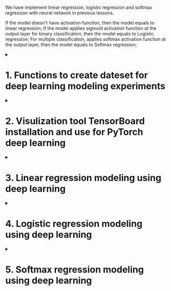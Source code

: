 We have implement linear regression, logistic regression and softmax regression with neural network in previous lessons.

If the model doesn't have activation function, then the model equals to linear regression;
If the model applies sigmoid activation function at the output layer for binary classification, then the model equals to Logistic regression;
For multiple classification, applies softmax activation function at the output layer, then the model equals to Softmax regression;



<details>
<summary><h1>1. Functions to create dateset for deep learning modeling experiments</h1></summary>

```python
import random

import matplotlib as mpl
import matplotlib.pyplot as plt

import numpy as np

import torch
from torch import nn, optim
import torch.nn.functional as F
from torch.utils.data import Dataset, TensorDataset, DataLoader
```

## 1.1 Manually create datasets for regression

```python
num_inputs = 2
num_examples = 1000

torch.manual_seed(420)

w_true = torch.tensor([2,-1]).reshape(2,1)
b_true = torch.tensor(1.0)

features = torch.randn(num_examples, num_inputs)
labels_true = torch.mm(features, w_true) + b_true
labels = labels_true + torch.randn(size=labels_true.shape)*0.01

plt.subplot(121)
plt.scatter(features[:,0], labels)
plt.subplot(122)
plt.scatter(features[:,1], labels)

torch.manual_seed(420)
labels1 = labels_true + torch.randn(size = labels_true.shape) * 2

# small disturb
plt.subplot(221)
plt.scatter(features[:,0], labels)
plt.subplot(222)
plt.plot(features[:,1], labels, 'ro')

# large disturb
plt.subplot(221)
plt.scatter(features[:,0], labels1)
plt.subplot(222)
plt.plot(features[:,1], labels1, 'yo')

```
> [!TIP]
> plot vs scatter
> For ploting large points, scatter is faster than plot
> For distingushing points, plot is better than scatter

```python
torch.manual_seed(420)

w_true = torch.tensor([2,-1]).reshape(2,1)
b_true = torch.tensor(1.0)

features = torch.randn(num_examples, num_inputs)
labels_true = torch.pow(features, 2) * w_true + b_true    #y=x^2+1
labels = labels_true + torch.randn(size=labels_true.shape)*0.01

plt.scatter(features, labels)
```

## 1.2 Functions to create datasets for regression

```python
def tensorGenReg(num_examples=1000, w=[2,-1,1], bias=True, delta=0.01, deg=1)
  if bias==True:
    num_inputs=len(w)-1
    features_true=torch.randn(num_examples, num_inputs)
    w_true=torch.tensor(w[:-1]).reshape(-1,1).float()
    b_true=torch.tensor(w[-1]).float()
    if num_inputs == 1:
      labels_true = torch.pow(features_true, deg) * w_true + b_true
    else:
      labels_true = torch.mm(torch.pow(features_true, deg), w_true) + b_true
    features = torch.cat((features_true, torch.ones(len(features_true), 1)), 1)
    labels = labels_true + torch.randn(size = labels_true.shape) * delta
  else:
    num_inputs = len(w)
    features = torch.randn(num_examples, num_inputs)
    w_true = torch.tensor(w).reshape(-1,1).float()
    if num_inputs == 1:
      labels_true = torch.pow(features_true, deg) * w_true + b_true
    else:
      labels_true = torch.mm(torch.pow(features_true, deg), w_true) + b_true
    labels = labels_true + torch.randn(size = labels_true.shape) * delta
  return features, labels
```
> [!TIP]
> Above function can not create cross product items
```python
torch.manual_seed(420)

f, l = tensorGenReg(delta=1)

plt.subplot(221)
plt.scatter(f[:,0], 1)
plt.subplot(222)
plt.scatter(f[:,1], 1)
```
```python
torch.manual_seed(420)

f, l = tensorGenReg(delta=2)

plt.subplot(221)
plt.scatter(f[:,0], 1)
plt.subplot(222)
plt.scatter(f[:,1], 1)
```
2nd order relationship
```python
torch.manual_seed(420)

f, l = tensorGenReg(deg=2)

plt.subplot(221)
plt.scatter(f[:,0], 1)
plt.subplot(222)
plt.scatter(f[:,1], 1)
```
## 1.3 Manually create datasets for classification
> [!TIP]
> 
> torch.randn(4,2) returns standard normalization distribution
> 
> torch.normal(4,2,size=(10,2)) returns normalization distribution, which average is 4 and standard variance is 2
```python

torch.manual_seed(420)

data0=torch.normal(4,2,size=(num_examples, num_inputs))
data1=torch.normal(-2,2,size=(num_examples, num_inputs))
data2=torch.normal(-6,2,size=(num_examples, num_inputs))

label0=torch.zeros(500)
label1=torch.ones(500)
label2=torch.full_like(label1,2)

features=torch.cat((data0, data1, data2)).float()
labels=torch.cat((label0, label1, label2)).long().reshape(-1,1)

plt.scatter(features[:,0], features[:,1], c=labels)

```


## 1.4 Functions to create datasets for classification
```python
def tensorGenCla(num_examples=500, num_inputs=2, num_class=3, deg_dispersion=[4,2], bias=False):
  cluster_1 = torch.empty(num_examples, 1)
  mean_ = deg_dispersion[0]
  std_ = deg_dispersion[1]
  lf = []
  l1 = []
  k = mean_ + (num_class+1) / 2

  for i in range(num_class):
    data_temp = torch.normal(i*mean_-k, std_, size=(num_examples, num_inputs))
    lf.append(data_temp)
    labels_temp = torch.full_like(cluster_l, i)
    l1.append(labels_temp)

  features = torch.cat(lf).float()
  labels = torch.cat(l1).long()

  if bias == True:
    features = torch.cat((features, torch.ones(len(features), 1)), 1)

  return features, labels

f, l = tensorGenCla(deg_dispersion = [6,2])
f1, l1 = tensorGenCla(deg_dispersion = [6,4])

plt.subplot(121)
plt.scatter(f[:,0], f[:,1], c=1)
plt.subplot(122)
plt.scatter(f1[:,0], f1[:,1], c=l1)

```

## 1.5 Split batch dataset functions

```python

l=list(range(5))
random.shuffle(l)

def data_iter(batch_size, features, labels):
  num_examples = len(features)
  indices = list(range(num_examples))
  random.shuffle(indices)
  l=[]
  for i in range(0, num_examples, batch_size):
    j=torch.tensor(indices[i:min(i+batch_size, num_examples)])
    l.append([torch.index_select(features, 0, j), torch.index_select(labels, 0, j)])
  return l

torch.manual_seed(420)
features, labels = tensorGenCla()
```

## 1.6 Python modules

</details>



<details>
<summary><h1>2. Visulization tool TensorBoard installation and use for PyTorch deep learning</h1></summary>

## 1.1 TensorBoard installation

pip install tensorboardX

## 1.2 SummaryWriter class

```python

writer = SummaryWriter(log_dir='test')

writer.log_dir

for i in range(10):
  writer.add_scalar('mul', i*i, i)
```

</details>


<details>
<summary><h1>3. Linear regression modeling using deep learning</h1></summary>
  
## 1.1 Deep learning modeling implementation in 4 steps

- Step 1. Model selection
- Step 2. Determine target function
- Step 3. Select optimization method
- Step 4. Model training

## 1.2 PyTorch's derivable tensor in-place operation

```python
import random

import matplotlib as mpl
import matplotlib.pyplot as plt

import numpyy as np

import torch

from torch import nn, optim
import torch.nn.functional as F
from torch.utils.data import Dataset, TensorDataset, DataLoader
from torch.utils.tensorboard import SummaryWriter

from torchLearning import *


torch.manual_seed(420)

features, labels = tensorGenReg()

#Step 1. w1x2 + w2x2 + b
def linreg(X,w):
  return torch.mm(X, w)

#Step 2. MSE
def squared_loss(h_hat, y):
  num_ = y.numel()
  sse = torch.sum((h_hat,reshape(-1,1) - y.reshape(-1,1)) ** 2)
  return sse / num_

# Step 3. Determine optimization method
def sgd(params, lr):
  params.data -= lr*parames.grad
  params.grad.zero_()

# Step 4. Model training
torch.manual_seed(420)
```

## 1.3 Linear regression manual implementation with deep learning model

```python
writer=SummaryWriter(log_dir='reg_loss')

batch_size = 10
num_epochs = 3
lr=0.03
w = torch.zeros(3,1,requires_grad = True)

net = linreg
loss = squared_loss

for epoch in range(num_eopchs):
  for X, y in data_iter(batch_size, features, labels):
    l=loss(net(X,w),y)
    l.backward()
    sgd(w, lr)
  train_l = loss(net(features, w), labels)
  print('epoch %d, loss %f' % (spech+1, train_l))
  writer.add_scalar('mul', train_l, epoch)

```

## 1.4 Linear regression auto implementation (use libraries) with deep learning model

```python

batch_size=10
lr=0.03
num_epochs=3

torch.manual_seed(420)

features, labels = tensorGenReg()
features = features[:, :-1]
data = TensorDataset(features, labels)
batchData = DataLoader(data, batch_size = batch_size, shuffle=True)

# Step 1. Define model
class LR(nn.Module):
  def __init__(self, in_features=2, out_features=1):
    super(LR, self).__init__()
    self.linear=nn.Linear(in_features, out_features)

  def forward(self, x):
    out=self.linear(x)
    return out

LR_model=LR()

# Step 2. Define loss function
criterion = nn.MSELoss()

# Step 3. Define optimization method
optimizer = optim.SGD(LR_model.parameters(), lr=0.03)

# Step 4. Model training
def fit(net, criterion, optimizer, batchdata, epochs):
  for epoch in range(epochs):
    for X,y in batchdata:
      yhat = net.forward(x)
      loss=criterion(yhat,y)
      optimizer.zero_grad()
      loss.backward()
      optimizer.setp()
    writer.add_scalar('loss', loss, global_step=epoch)

# execute
torch.manual_seed(420)

fit(net=LR_model, criterion=cterion, optimizer=optimizer,batchdata=batchdata, epochs=num_eopchs)

list(LR_model.parameters())

criterion(LR_model(features), labels)

writer.add_graph(LR_model, (features,))
```


</details>


<details>
<summary><h1>4. Logistic regression modeling using deep learning</h1></summary>

```python
import random

import matplotlib as mpl
import matplotlib.pyplot as plt

import numpy as np

import torch
from torch import nn,optim
import torch.nn.functional as F
from torch.utils.data mport Dataset, TensorDataset, DataLoader
from torch.utils.tensorboard import SummaryWriter

from torchLearning import *

from IPython.core.interactiveshell import InteractiveShell
```

## 1.1 Logistic regression manual implementation with deep learning model

```python
# Generate dataset
torch.manual_seed(420)

features, labels = tensorGenCla(num_class=2, bias=True)

plt.scatter(features[:,0], features[:,1], c=labels)

# Step 1. model selection
def sigmoid(z):
  return 1/(1+torch.exp(-z))

def logistic(X,w):
  return sigmoid(torch.mm(X,w))

def cal(sigma, p=0.5):
  return((sigma>=p).float())

def accuracy(y_hat,y):
  acc_bool=cal(y_hat).flatten() == y.flatten()
  acc = torch.mean(acc_bool.float())
  return(acc)

# Step 2. Define loss function
def cross_entropy(sigma,y):
  return(-(1/y.numel())*torch.sum((1-y)*torch.log(1-sigma)+y*torch.log(sigma)))

# Step 3. Define optimization method
def sgd(params, lr):
  params.data -= lr*parames.grad
  params.grad.zero_()

# Step 4. Model training
batch_size=10
lr=0.03
num_epochs=3
w = torch.ones(3,1,requires_grad=True)

net=logistic
loss=cross_entropy

for epoch in range(num_eopchs):
  for X,y in data_iter(batch_size, features, labels):
    l=loss(net(X,w),y)
    l.backward()
    sgd(w, lr)
  train_acc = accuracy(cal(net(features,w)), labels)
  print('epoch %d, accuracy %f' % (epoch+1, train_acc))

```


## 1.2 Logistic regression auto implementation with deep learning model
```python
torch.manual_seed(420)

features, labels = tensorGenCla(num_class=2)
labels=labels.float()
data=TensorDataset(features, labels)
batchData=DataLoader(data, batch_size=batch_size, shuffle=True)

# Step 1. Model selection
class logisticR(nn.Module):
  def __init__(self, in_features=2, out_features=1):
    super(logisticR, self).__init__()
    self.linear=nn.Linear(in_features, out_features)

  def forward(self,x):
    out=self.linear(x)
    return out

logic_model=logisticR()

# Step 2 criterion = nn.BCEWithLogitsLoss()

# Step 3. Define optimization method
optimizer = optim.SGD(logic_model.parameters(), lr=lr)

# Step 4. Model training
def fit(net, criterion, optimizer, batchdata, epochs):
  for epoch in range(epochs):
    for X,y in batchdata:
      zhat=net.forward(X)
      loss=criterion(zhat,y)
      optimizer.zero_grad()
      loss.backward()
      optimizer.setp()

torch.manual_seed(420)

fit(net=logic_model, criterion=criterion, optimizer=optimizer, batchdata=batchdata,epochs=num_epochs)

logic_model

list(logic_model.parameters())

criterion(logic_model(features), labels)

def acc_zhat(zhat,y):
  sigma=sigmoid(zhat)
  return accuracy(sigma,y)

acc_zhat(logic_model(features), labels)
```
## 1.3 Model fine-tuning

</details>


<details>
<summary><h1>5. Softmax regression modeling using deep learning</h1></summary>

```python
import random

import matplitlib as mpl
import matplotlib.pyplot as plt

import numpy as np

import torch
from torch import nn,optim
import torch.nn.functional as F
from torch.utils.data import Dataset,TensorDataset,DataLoader
from torch.tuils.tensorboard import SummaryWriter

from torchLearning import *

from IPython.core.interactiveshell import InteractiveShell
InteractiveShell.ast_node_interactivity = "all"

```

## 1.1 Softmax regression and max regression

```python
# create dataset
torch.manual_seed(420)

features, labels = tensorGenCla(bias=True, deg_dispersion=[6,2])
plt.scatter(features[:,0], features[:,1], c=labels)

# Step 1 model selection
def softmax(X,w):
  m=torch.exp(torch.mm(X,w))
  sp=torch.sum(m,1).reshape(-1,1)
  return m/sp

# Step 2 Target function
f=torch.tensor([[0.6,0.2,0.2],[0.3,0.4,0.3]])
l=torch.tensor([0,1])

def m_cross_entropy(soft_z,y):
  y=y.long()
  prob_real=torch.gather(soft_z, 1, y)
  return (-(1/y.numel()) * torch.log(prob_real).sum())


# Step 3 Determine optimization method
def m_accuracy(soft_z,y):
  acc_bool = torch.argmax(soft_z,1).flatten() == y.flatten()
  acc=torch.mean(acc_bool.float())
  return (acc)

# Step model training
torch.manual_seed(420)

features, labels = tensorGenCla(bias=True, deg_dispersion=[6,2])
plt.scatter(features[:,0], features[:,1], c=labels)

torch.manual_seed(420)

batch_size=10
lr=0.03
num_epochs=3
w=torch.randn(3,3,requires_grad=True)

net=softmax
loss=m_cross_entropy

for epoch in range(num_epochs):
  for X,y in data_iter(batch_size, features, labels):
    l=loss(net(X,w),y)
    l.backward()
    sgd(w, lr)
  train_acc = m_accuracy(net(features, w), labels)
  print('epoch %d, acc %f' % (epoch +1, train_acc))

# fine tune model

```


## 1.2 Softmax regression manual implementation
```python
batch_size=10
lr=0.03
num_epochs=3

# prepare dataset
torch.manual_seed(420)

features, labels = tensorGenCla(deg_dispersion = [6,2])
labels = labels.float()
data = TensorDataset(features, labels)
batchData = DataLoader(data, batch_size=batch_size, shuffle=True)

# Step 1 define model
class softmaxR(nn.Module):
  def __init__(self, in_features=2, out_features=3, bias=False):
    super(softmaxR, self).__init__()
    self.linear=nn.Linear(in_features, out_features)

  def forward(self, x):
    out=self.linear(x)
    return out

softmax_model = softmaxR()

# Step 2 define loss function
criterion = nn.CrossEntropyLoss()

# Step 3. Define optimization method
optimizer=optim.SGD(softmax_model.parameters(), lr=lr)

# Step 4. Model training
def fit(net, criterion, optimizer, batcdata, epochs):
  for epoch in range(epochs):
    for X,y in batchdata:
      zaht=net.forward(X)
      y=y.flatten().long()
      loss=criterion(zhat,y)
      optimizer.zero_grad()
      loss.backward()
      optimizer.step()

fit(net=softmax_model, criterion=criterion, optimizer=optimizer, batchdata=batchdata, epochs=num_epochs)

softmax_model

criterion(softmax_model(features), labels.flatten().long())

m_accuracy(F.softmax(softmax_model(features),1),labels)

F.softmax(softmax_model(features), 1)
```
## 1.3 Model stability test

## 1.4 Softmax regression auto implementation

## 1.5 Run PyTorch deep learning models with GPU

</details>



